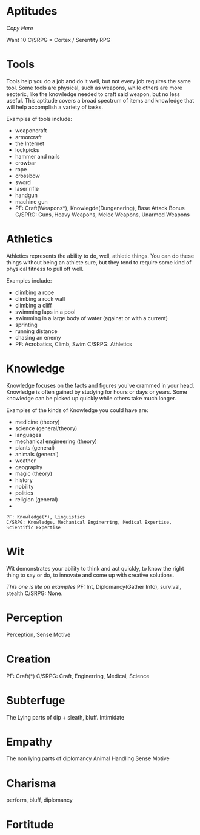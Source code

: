 # Aptitudes
*Copy Here*

Want 10
C/SRPG = Cortex / Serentity RPG
# Tools
Tools help you do a job and do it well, but not every job requires the same tool. Some tools are physical, such as weapons, while others are more esoteric, like the knowledge needed to craft said weapon, but no less useful. This aptitude covers a broad spectrum of items and knowledge that will help accomplish a variety of tasks.

Examples of tools include:
* weaponcraft
* armorcraft
* the Internet
* lockpicks
* hammer and nails
* crowbar
* rope
* crossbow
* sword
* laser rifle
* handgun
* machine gun
* 
	PF: Craft(Weapons*), Knowlegde(Dungenering), Base Attack Bonus
	C/SPRG: Guns, Heavy Weapons, Melee Weapons, Unarmed Weapons

# Athletics
Athletics represents the ability to do, well, athletic things. You can do these things without being an athlete sure, but they tend to require some kind of physical fitness to pull off well.

Examples include:
* climbing a rope
* climbing a rock wall
* climbing a cliff
* swimming laps in a pool
* swimming in a large body of water (against or with a current)
* sprinting
* running distance
* chasing an enemy
* 
	PF: Acrobatics, Climb, Swim
	C/SRPG: Athletics

# Knowledge
Knowledge focuses on the facts and figures you've crammed in your head. Knowledge is often gained by studying for hours or days or years. Some knowledge can be picked up quickly while others take much longer.

Examples of the kinds of Knowledge you could have are:
* medicine (theory)
* science (general/theory)
* languages
* mechanical engineering (theory)
* plants (general)
* animals (general)
* weather
* geography
* magic (theory)
* history
* nobility
* politics
* religion (general)
* 


	PF: Knowledge(*), Linguistics
	C/SRPG: Knowledge, Mechanical Enginerring, Medical Expertise, Scientific Expertise
	
# Wit
Wit demonstrates your ability to think and act quickly, to know the right thing to say or do, to innovate and come up with creative solutions. 

*This one is lite on examples*
	PF: Int, Diplomancy(Gather Info), survival, stealth
	C/SRPG: None.

# Perception

Perception, Sense Motive

# Creation

PF: Craft(*)
	C/SRPG: Craft, Enginerring, Medical, Science

# Subterfuge

The Lying parts of dip + sleath, bluff. Intimidate

# Empathy

The non lying parts of diplomancy
Animal Handling
Sense Motive

# Charisma

perform, bluff, diplomancy

# Fortitude

<!--stackedit_data:
eyJkaXNjdXNzaW9ucyI6eyJqUXFPS0JOZmZKdkpWS1ZkIjp7In
N0YXJ0Ijo0MzQsImVuZCI6NDQ1LCJ0ZXh0Ijoid2VhcG9uY3Jh
ZnQifSwiVnV2bzdNOUJneGF5N3RqMiI6eyJzdGFydCI6OTEyLC
JlbmQiOjkyOSwidGV4dCI6IkV4YW1wbGVzIGluY2x1ZGU6In19
LCJjb21tZW50cyI6eyI2aU03UUhEQmpNbDBtOG1QIjp7ImRpc2
N1c3Npb25JZCI6ImpRcU9LQk5mZkp2SlZLVmQiLCJzdWIiOiJn
aDoxNjAyNjExIiwidGV4dCI6IlRoaXMgaXMgc3VwcG9zZWQgdG
8gYmUgbW9yZSBvZiB0aGUgdXNhZ2Ugb2YgdG9vbHMsIG5vdCB0
aGUgY3JlYXRpb24gb2YgdGhlbS4gVGhhdCB3b3VsZCBiZSBjcm
VhdGlvbi4iLCJjcmVhdGVkIjoxNTczNzU2NDUwMDY5fSwid0hZ
SGtpODBHUG1kS1ZyRyI6eyJkaXNjdXNzaW9uSWQiOiJqUXFPS0
JOZmZKdkpWS1ZkIiwic3ViIjoiZ2g6MTYwMjYxMSIsInRleHQi
OiJJdCBkZWYgd291bGQgYmUgaG93IHRvIHRha2UgY2FyZSBvZi
B0aGUgdG9vbCB0aG91Z2giLCJjcmVhdGVkIjoxNTczNzU2NDY4
NjI2fSwieWdaVzZ3MTc0U3doTEMweCI6eyJkaXNjdXNzaW9uSW
QiOiJWdXZvN005Qmd4YXk3dGoyIiwic3ViIjoiZ2g6MTYwMjYx
MSIsInRleHQiOiJNYWtlIHN1cmUgdG8gaW5jbHVkZSBicmF3bG
luZyBoZXJlLiIsImNyZWF0ZWQiOjE1NzM3NTY1MTkwMDd9fSwi
aGlzdG9yeSI6WzMyMTQ0ODYxMiwyMDM5OTYyMjg5LC05NzYwMD
I0MTUsLTEzMjU4MDYyNTIsLTk1MjQ5NTA1NCwtMTg5OTQ3NjA3
NywyMTMwOTg4MzA5LC0yMTMwNTQ5ODcsLTE4ODM3NzEyMTEsMT
A2MTE0NzcwNSwxNzAwMjU3MDk3LC04MTkxMjg1NjhdfQ==
-->